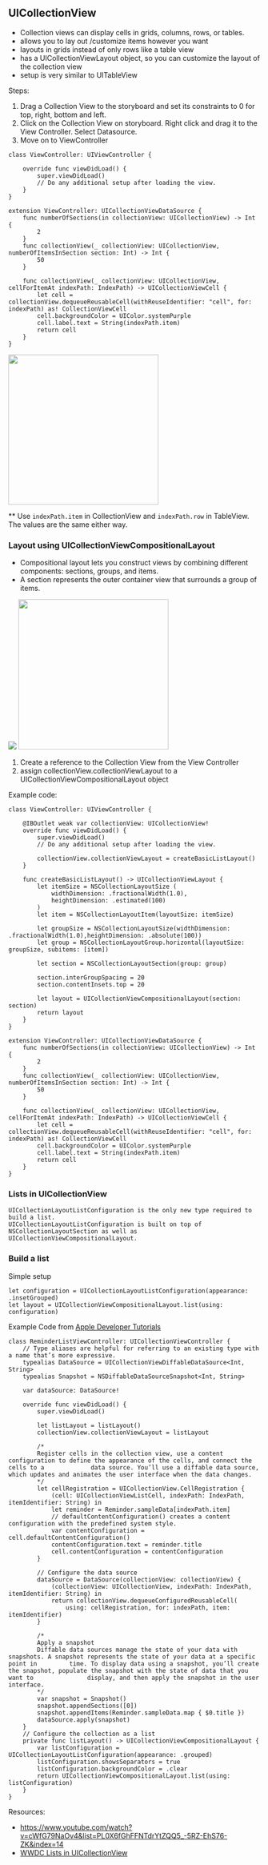## UICollectionView

- Collection views can display cells in grids, columns, rows, or tables.
- allows you to lay out /customize items however you want
- layouts in grids instead of only rows like a table view
- has a UICollectionViewLayout object, so you can customize the layout of the collection view
- setup is very similar to UITableView
  
Steps:
1. Drag a Collection View to the storyboard and set its constraints to 0 for top, right, bottom and left.
2. Click on the Collection View on storyboard. Right click and drag it to the View Controller. Select Datasource.
3. Move on to ViewController

```
class ViewController: UIViewController {

    override func viewDidLoad() {
        super.viewDidLoad()
        // Do any additional setup after loading the view.
    }
}

extension ViewController: UICollectionViewDataSource {
    func numberOfSections(in collectionView: UICollectionView) -> Int {
        2
    }
    func collectionView(_ collectionView: UICollectionView, numberOfItemsInSection section: Int) -> Int {
        50
    }
    
    func collectionView(_ collectionView: UICollectionView, cellForItemAt indexPath: IndexPath) -> UICollectionViewCell {
        let cell = collectionView.dequeueReusableCell(withReuseIdentifier: "cell", for: indexPath) as! CollectionViewCell
        cell.backgroundColor = UIColor.systemPurple
        cell.label.text = String(indexPath.item)
        return cell
    }
}
```

<img src="https://github.com/cs4372/ios-study-guide/blob/master/basics/UICollectionView/UICollectionView.png" height="300"/>

** Use `indexPath.item` in CollectionView and `indexPath.row` in TableView. The values are the same either way.

### Layout using UICollectionViewCompositionalLayout

- Compositional layout lets you construct views by combining different components: sections, groups, and items. 
- A section represents the outer container view that surrounds a group of items.

<img src="https://github.com/cs4372/ios-study-guide/blob/master/basics/UICollectionView/compositional_layout.png" />

<img src="https://github.com/cs4372/ios-study-guide/blob/master/basics/UICollectionView/UICollectionViewCompositionalLayout.png" height="300">

1. Create a reference to the Collection View from the View Controller 
2. assign collectionView.collectionViewLayout to a UICollectionViewCompositionalLayout object

Example code:

```
class ViewController: UIViewController {

    @IBOutlet weak var collectionView: UICollectionView!
    override func viewDidLoad() {
        super.viewDidLoad()
        // Do any additional setup after loading the view.
        
        collectionView.collectionViewLayout = createBasicListLayout()
    }
    
    func createBasicListLayout() -> UICollectionViewLayout {
        let itemSize = NSCollectionLayoutSize (
            widthDimension: .fractionalWidth(1.0),
            heightDimension: .estimated(100)
        )
        let item = NSCollectionLayoutItem(layoutSize: itemSize)
      
        let groupSize = NSCollectionLayoutSize(widthDimension: .fractionalWidth(1.0),heightDimension: .absolute(100))
        let group = NSCollectionLayoutGroup.horizontal(layoutSize: groupSize, subitems: [item])
      
        let section = NSCollectionLayoutSection(group: group)
        
        section.interGroupSpacing = 20
        section.contentInsets.top = 20

        let layout = UICollectionViewCompositionalLayout(section: section)
        return layout
    }
}

extension ViewController: UICollectionViewDataSource {
    func numberOfSections(in collectionView: UICollectionView) -> Int {
        2
    }
    func collectionView(_ collectionView: UICollectionView, numberOfItemsInSection section: Int) -> Int {
        50
    }
    
    func collectionView(_ collectionView: UICollectionView, cellForItemAt indexPath: IndexPath) -> UICollectionViewCell {
        let cell = collectionView.dequeueReusableCell(withReuseIdentifier: "cell", for: indexPath) as! CollectionViewCell
        cell.backgroundColor = UIColor.systemPurple
        cell.label.text = String(indexPath.item)
        return cell
    }
}
```

### Lists in UICollectionView

```
UICollectionLayoutListConfiguration is the only new type required to build a list.
UICollectionLayoutListConfiguration is built on top of NSCollectionLayoutSection as well as UICollectionViewCompositionalLayout.
```

### Build a list
Simple setup

```
let configuration = UICollectionLayoutListConfiguration(appearance: .insetGrouped)
let layout = UICollectionViewCompositionalLayout.list(using: configuration)
```

Example Code from [Apple Developer Tutorials](https://developer.apple.com/tutorials/app-dev-training/creating-a-list-view)

```
class ReminderListViewController: UICollectionViewController {
    // Type aliases are helpful for referring to an existing type with a name that’s more expressive.
    typealias DataSource = UICollectionViewDiffableDataSource<Int, String>
    typealias Snapshot = NSDiffableDataSourceSnapshot<Int, String>

    var dataSource: DataSource!

    override func viewDidLoad() {
        super.viewDidLoad()

        let listLayout = listLayout()
        collectionView.collectionViewLayout = listLayout
       
        /*
        Register cells in the collection view, use a content configuration to define the appearance of the cells, and connect the cells to a             data source. You’ll use a diffable data source, which updates and animates the user interface when the data changes.
        */
        let cellRegistration = UICollectionView.CellRegistration {
            (cell: UICollectionViewListCell, indexPath: IndexPath, itemIdentifier: String) in
            let reminder = Reminder.sampleData[indexPath.item]
            // defaultContentConfiguration() creates a content configuration with the predefined system style.
            var contentConfiguration = cell.defaultContentConfiguration()
            contentConfiguration.text = reminder.title
            cell.contentConfiguration = contentConfiguration
        }
        
        // Configure the data source
        dataSource = DataSource(collectionView: collectionView) {
            (collectionView: UICollectionView, indexPath: IndexPath, itemIdentifier: String) in
            return collectionView.dequeueConfiguredReusableCell(
                using: cellRegistration, for: indexPath, item: itemIdentifier)
        }
        
        /*
        Apply a snapshot
        Diffable data sources manage the state of your data with snapshots. A snapshot represents the state of your data at a specific point in         time. To display data using a snapshot, you’ll create the snapshot, populate the snapshot with the state of data that you want to               display, and then apply the snapshot in the user interface.
        */
        var snapshot = Snapshot()
        snapshot.appendSections([0])
        snapshot.appendItems(Reminder.sampleData.map { $0.title })
        dataSource.apply(snapshot)
    }
    // Configure the collection as a list
    private func listLayout() -> UICollectionViewCompositionalLayout {
        var listConfiguration = UICollectionLayoutListConfiguration(appearance: .grouped)
        listConfiguration.showsSeparators = true
        listConfiguration.backgroundColor = .clear
        return UICollectionViewCompositionalLayout.list(using: listConfiguration)
    }
}
```



Resources:
- https://www.youtube.com/watch?v=cWfG79NaOv4&list=PL0X6fGhFFNTdrYtZQQ5_-5RZ-EhS76-ZK&index=14 
- [WWDC Lists in UICollectionView](https://www.wwdcnotes.com/notes/wwdc20/10026/)

